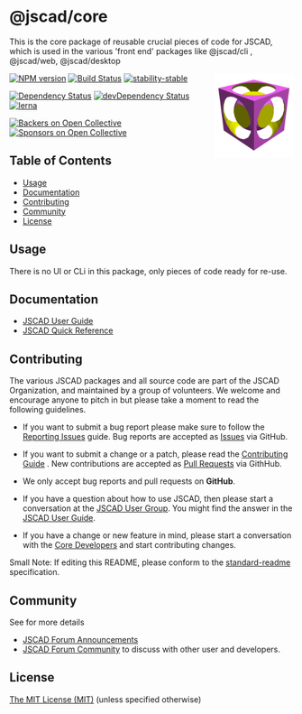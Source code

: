 # @jscad/core

This is the core package of reusable crucial pieces of code for JSCAD, which is used in the various 'front end'
packages like @jscad/cli , @jscad/web, @jscad/desktop

<img src="https://github.com/jscad/OpenJSCAD.org/raw/master/docs/logo.png" width="140" align="right" alt="JSCAD">

[![NPM version](https://badge.fury.io/js/%40jscad%2Fcore.svg)](https://badge.fury.io/js/%40jscad%2Fcore)
[![Build Status](https://travis-ci.org/jscad/OpenJSCAD.org.svg?branch=master)](https://travis-ci.org/jscad/OpenJSCAD.org)
[![stability-stable](https://img.shields.io/badge/stability-stable-green.svg)](https://github.com/emersion/stability-badges#stable)

[![Dependency Status](https://david-dm.org/jscad/OpenJSCAD.org.svg)](https://david-dm.org/jscad/OpenJSCAD.org)
[![devDependency Status](https://david-dm.org/jscad/OpenJSCAD.org/dev-status.svg)](https://david-dm.org/jscad/OpenJSCAD.org#info=devDependencies)
[![lerna](https://img.shields.io/badge/maintained%20with-lerna-cc00ff.svg)](https://lernajs.io/)

[![Backers on Open Collective](https://opencollective.com/openjscad/backers/badge.svg)](#backers) [![Sponsors on Open Collective](https://opencollective.com/openjscad/sponsors/badge.svg)](#sponsors) 

## Table of Contents

- [Usage](#usage)
- [Documentation](#documentation)
- [Contributing](#contributing)
- [Community](#community)
- [License](#license)

## Usage

There is no UI or CLi in this package, only pieces of code ready for re-use.

## Documentation

- [JSCAD User Guide](https://www.jscad.xyz/dokuwiki/doku.php)
- [JSCAD Quick Reference](https://www.jscad.xyz/dokuwiki/doku.php?id=jscad_quick_reference)

## Contributing

The various JSCAD packages and all source code are part of the JSCAD Organization, and maintained by a group of volunteers.
We welcome and encourage anyone to pitch in but please take a moment to read the following guidelines.

* If you want to submit a bug report please make sure to follow the [Reporting Issues](https://github.com/jscad/OpenJSCAD.org/wiki/Reporting-Issues) guide. Bug reports are accepted as [Issues](https://github.com/jscad/OpenJSCAD.org/issues/) via GitHub.

* If you want to submit a change or a patch, please read the [Contributing Guide](../../CONTRIBUTING.md) . New contributions are accepted as [Pull Requests](https://github.com/jscad/OpenJSCAD.org/pulls/) via GithHub.

* We only accept bug reports and pull requests on **GitHub**.

* If you have a question about how to use JSCAD, then please start a conversation at the [JSCAD User Group](https://jscad.xyz/forum). You might find the answer in the [JSCAD User Guide](https://www.jscad.xyz/dokuwiki/doku.php).

* If you have a change or new feature in mind, please start a conversation with the [Core Developers](https://jscad.xyz/forum) and start contributing changes.

Small Note: If editing this README, please conform to the [standard-readme](https://github.com/RichardLitt/standard-readme) specification.

## Community

See for more details
* [JSCAD Forum Announcements](https://jscad.xyz/forum/category/1/announcements)
* [JSCAD Forum Community](https://jscad.xyz/forum) to discuss with other user and developers.

## License

[The MIT License (MIT)](../../LICENSE)
(unless specified otherwise)
